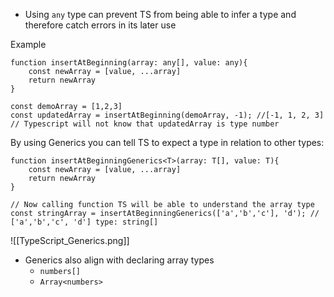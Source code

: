 - Using `any` type can prevent TS from being able to infer a type and therefore catch errors in its later use

Example
```TS
function insertAtBeginning(array: any[], value: any){
    const newArray = [value, ...array]
    return newArray
}

const demoArray = [1,2,3]
const updatedArray = insertAtBeginning(demoArray, -1); //[-1, 1, 2, 3]
// Typescript will not know that updatedArray is type number
```

By using Generics you can tell TS to expect a type in relation to other types:

```TS
function insertAtBeginningGenerics<T>(array: T[], value: T){
    const newArray = [value, ...array]
    return newArray
}

// Now calling function TS will be able to understand the array type
const stringArray = insertAtBeginningGenerics(['a','b','c'], 'd'); // ['a','b','c', 'd'] type: string[]
```

![[TypeScript_Generics.png]]

- Generics also align with declaring array types
	- `numbers[]`
	- `Array<numbers>`

